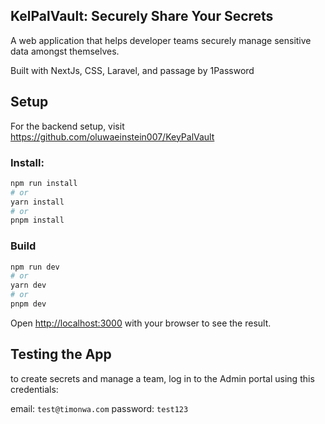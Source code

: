 ## KelPalVault: Securely Share Your Secrets
A web application that helps developer teams securely manage sensitive data amongst themselves.

Built with NextJs, CSS, Laravel, and passage by 1Password

## Setup
For the backend setup, visit https://github.com/oluwaeinstein007/KeyPalVault

### Install:
```bash
npm run install
# or
yarn install
# or
pnpm install
```
### Build
```bash
npm run dev
# or
yarn dev
# or
pnpm dev
```

Open [http://localhost:3000](http://localhost:3000) with your browser to see the result.

## Testing the App
to create secrets and manage a team, log in to the Admin portal using this credentials:

email: `test@timonwa.com`
password: `test123`
